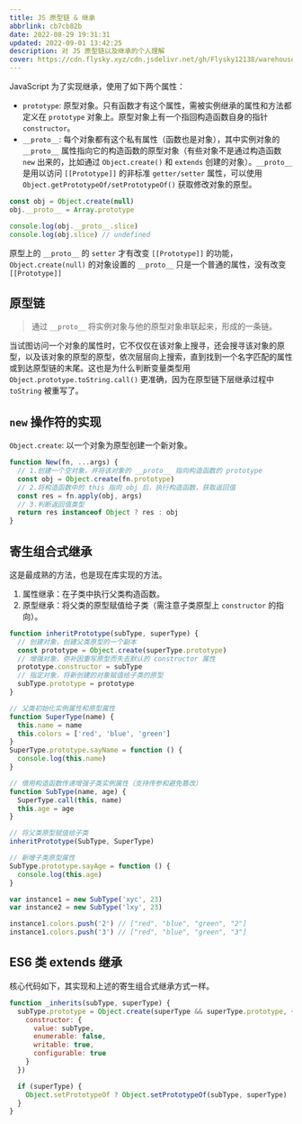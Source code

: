 ```yaml
---
title: JS 原型链 & 继承
abbrlink: cb7cb82b
date: 2022-08-29 19:31:31
updated: 2022-09-01 13:42:25
description: 对 JS 原型链以及继承的个人理解
cover: https://cdn.flysky.xyz/cdn.jsdelivr.net/gh/Flysky12138/warehouse/PicW/blog/2b1f95f048ba7f322c3308e7c3835a8b.webp
---
```


JavaScript 为了实现继承，使用了如下两个属性：

- `prototype`: 原型对象。只有函数才有这个属性，需被实例继承的属性和方法都定义在 `prototype` 对象上。原型对象上有一个指回构造函数自身的指针 `constructor`。
- `__proto__`: 每个对象都有这个私有属性（函数也是对象），其中实例对象的 `__proto__` 属性指向它的构造函数的原型对象（有些对象不是通过构造函数 `new` 出来的，比如通过 `Object.create()` 和 `extends` 创建的对象）。`__proto__` 是用以访问 `[[Prototype]]` 的非标准 `getter/setter` 属性，可以使用 `Object.getPrototypeOf/setPrototypeOf()` 获取修改对象的原型。

```js
const obj = Object.create(null)
obj.__proto__ = Array.prototype

console.log(obj.__proto__.slice)
console.log(obj.slice) // undefined
```

原型上的 `__proto__` 的 `setter` 才有改变 `[[Prototype]]` 的功能，`Object.create(null)` 的对象设置的 `__proto__` 只是一个普通的属性，没有改变 `[[Prototype]]`

## 原型链

> 通过 `__proto__` 将实例对象与他的原型对象串联起来，形成的一条链。

当试图访问一个对象的属性时，它不仅仅在该对象上搜寻，还会搜寻该对象的原型，以及该对象的原型的原型，依次层层向上搜索，直到找到一个名字匹配的属性或到达原型链的末尾。这也是为什么判断变量类型用 `Object.prototype.toString.call()` 更准确，因为在原型链下层继承过程中 `toString` 被重写了。

## `new` 操作符的实现

`Object.create`: 以一个对象为原型创建一个新对象。

```js
function New(fn, ...args) {
  // 1.创建一个空对象，并将该对象的 __proto__ 指向构造函数的 prototype
  const obj = Object.create(fn.prototype)
  // 2.将构造函数中的 this 指向 obj 后，执行构造函数，获取返回值
  const res = fn.apply(obj, args)
  // 3.判断返回值类型
  return res instanceof Object ? res : obj
}
```

## 寄生组合式继承

这是最成熟的方法，也是现在库实现的方法。

1. 属性继承：在子类中执行父类构造函数。
2. 原型继承：将父类的原型赋值给子类（需注意子类原型上 `constructor` 的指向）。

```js
function inheritPrototype(subType, superType) {
  // 创建对象，创建父类原型的一个副本
  const prototype = Object.create(superType.prototype)
  // 增强对象，弥补因重写原型而失去默认的 constructor 属性
  prototype.constructor = subType
  // 指定对象，将新创建的对象赋值给子类的原型
  subType.prototype = prototype
}

// 父类初始化实例属性和原型属性
function SuperType(name) {
  this.name = name
  this.colors = ['red', 'blue', 'green']
}
SuperType.prototype.sayName = function () {
  console.log(this.name)
}

// 借用构造函数传递增强子类实例属性（支持传参和避免篡改）
function SubType(name, age) {
  SuperType.call(this, name)
  this.age = age
}

// 将父类原型赋值给子类
inheritPrototype(SubType, SuperType)

// 新增子类原型属性
SubType.prototype.sayAge = function () {
  console.log(this.age)
}

var instance1 = new SubType('xyc', 23)
var instance2 = new SubType('lxy', 23)

instance1.colors.push('2') // ["red", "blue", "green", "2"]
instance1.colors.push('3') // ["red", "blue", "green", "3"]
```

## ES6 类 extends 继承

核心代码如下，其实现和上述的寄生组合式继承方式一样。

```js
function _inherits(subType, superType) {
  subType.prototype = Object.create(superType && superType.prototype, {
    constructor: {
      value: subType,
      enumerable: false,
      writable: true,
      configurable: true
    }
  })

  if (superType) {
    Object.setPrototypeOf ? Object.setPrototypeOf(subType, superType) : (subType.__proto__ = superType)
  }
}
```

